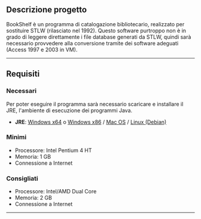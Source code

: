 ## Descrizione progetto
BookShelf è un programma di catalogazione bibliotecario, realizzato per sostituire STLW (rilasciato nel 1992).
Questo software purtroppo non è in grado di leggere direttamente i file database generati da STLW, quindi sarà
necessario provvedere alla conversione tramite dei software adeguati (Access 1997 e 2003 in VM).
___________________________________________________________________________________________________________________________
## Requisiti
### Necessari
Per poter eseguire il programma sarà necessario scaricare e installare il JRE, l'ambiente di esecuzione dei programmi Java.
- **JRE**: [Windows x64](https://download.bell-sw.com/java/17.0.4.1+1/bellsoft-jre17.0.4.1+1-windows-amd64-full.msi) o [Windows x86](https://download.bell-sw.com/java/17.0.4.1+1/bellsoft-jre17.0.4.1+1-windows-i586-full.msi) / 
[Mac OS](https://download.bell-sw.com/java/17.0.4.1+1/bellsoft-jre17.0.4.1+1-macos-amd64-full.dmg) /
[Linux (Debian)](https://download.bell-sw.com/java/17.0.4.1+1/bellsoft-jre17.0.4.1+1-linux-amd64-full.deb)
### Minimi
- Processore: Intel Pentium 4 HT
- Memoria: 1 GB
- Connessione a Internet
### Consigliati
- Processore: Intel/AMD Dual Core
- Memoria: 2 GB
- Connessione a Internet
___________________________________________________________________________________________________________________________
